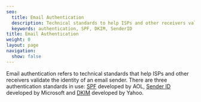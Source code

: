 ```yaml
---
seo:
  title: Email Authentication
  description: Technical standards to help ISPs and other receivers validate the identity of an email sender.
  keywords: authentication, SPF, DKIM, SenderID
title: Email Authentication
weight: 0
layout: page
navigation:
  show: false
---
```


Email authentication refers to technical standards that help ISPs and other receivers validate the identity of an email sender. There are three authentication standards in use: [SPF]({{root_url}}/glossary/spf/) developed by AOL, [Sender ID]({{root_url}}/glossary/sender-id/) developed by Microsoft and [DKIM]({{root_url}}/glossary/dkim/) developed by Yahoo.
